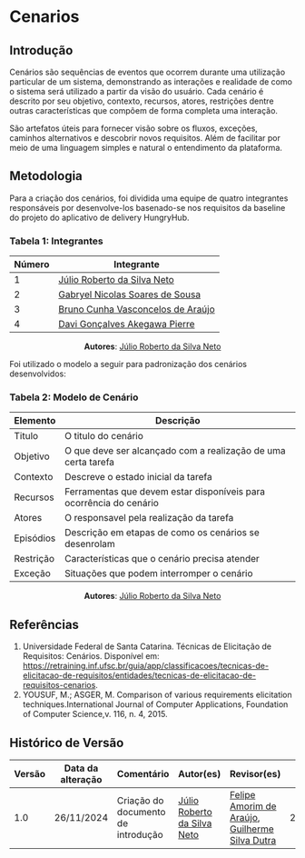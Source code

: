 # Cenarios

## Introdução

Cenários são sequências de eventos que ocorrem durante uma utilização particular de um sistema, demonstrando as interações e realidade de como o sistema será utilizado a partir da visão do usuário. Cada cenário é descrito por seu objetivo, contexto, recursos, atores, restrições dentre outras características que compõem de forma completa uma interação.

São artefatos úteis para fornecer visão sobre os fluxos, exceções, caminhos alternativos e descobrir novos requisitos. Além de facilitar por meio de uma linguagem simples e natural o entendimento da plataforma.

## Metodologia

Para a criação dos cenários, foi dividida uma equipe de quatro integrantes responsáveis por desenvolve-los basenado-se nos requisitos da baseline do projeto do aplicativo de delivery HungryHub.

### Tabela 1: Integrantes

| Número | Integrante |
|--------|-----------|
| 1 | [Júlio Roberto da Silva Neto](https://github.com/JulioR2022) |
| 2 | [Gabryel Nicolas Soares de Sousa](https://github.com/gabryelns) |
| 3 | [Bruno Cunha Vasconcelos de Araújo](https://github.com/brunocva) |    
| 4 | [Davi Gonçalves Akegawa Pierre](https://github.com/DaviPierre) |    

<center>

**Autores**: [Júlio Roberto da Silva Neto](https://github.com/JulioR2022)

</center>

Foi utilizado o modelo a seguir para padronização dos cenários desenvolvidos:

### Tabela 2: Modelo de Cenário

| Elemento | Descrição |
|--------|-----------|
| Titulo | O titulo do cenário |
| Objetivo | O que deve ser alcançado com a realização de uma certa tarefa |
| Contexto | Descreve o estado inicial da tarefa |    
| Recursos | Ferramentas que devem estar disponíveis para ocorrência do cenário |
| Atores | O responsavel pela realização da tarefa |
| Episódios | Descrição em etapas de como os cenários se desenrolam |
| Restrição | Características que o cenário precisa atender |
| Exceção | Situações que podem interromper o cenário |

<center>

**Autores**: [Júlio Roberto da Silva Neto](https://github.com/JulioR2022)

</center>

## Referências

1. Universidade Federal de Santa Catarina. Técnicas de Elicitação de Requisitos: Cenários. Disponível em: https://retraining.inf.ufsc.br/guia/app/classificacoes/tecnicas-de-elicitacao-de-requisitos/entidades/tecnicas-de-elicitacao-de-requisitos-cenarios.
2. YOUSUF, M.; ASGER, M. Comparison of various requirements elicitation techniques.International Journal of Computer Applications, Foundation of Computer Science,v. 116, n. 4, 2015.

## Histórico de Versão

| Versão | Data da alteração | Comentário   | Autor(es)    | Revisor(es) | Data de revisão |
| ------ | ----------------- | ------------------------------------------------------------------------------- | -------------------------------------------- | ----------- | --------------- |
| 1.0    | 26/11/2024   | Criação do documento de introdução | [Júlio Roberto da Silva Neto](https://github.com/JulioR2022) | [Felipe Amorim de Araújo](https://github.com/lipeaaraujo), [Guilherme Silva Dutra](https://github.com/GuiDutra21)           | 27/11/2024                |
